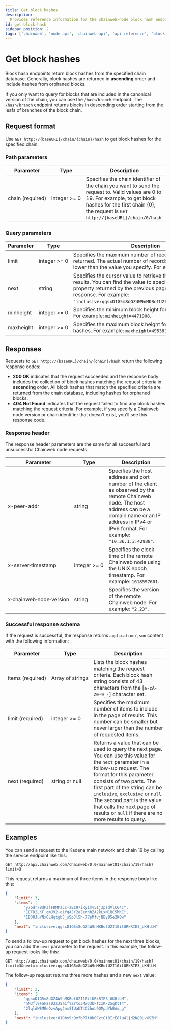 ```yaml
---
title: Get block hashes
description:
  Provides reference information for the chainweb-node block hash endpoints.
id: get-block-hash
sidebar_position: 2
tags: ['chainweb', 'node api', 'chainweb api', 'api reference', 'block hash']
---
```


# Get block hashes

Block hash endpoints return block hashes from the specified chain database.
Generally, block hashes are returned in **ascending** order and include hashes from orphaned blocks.

If you only want to query for blocks that are included in the canonical version of the chain, you can use the `/hash/branch` endpoint.
The `/hash/branch` endpoint returns blocks in descending order starting from the leafs of branches of the block chain.

## Request format

Use `GET http://{baseURL}/chain/{chain}/hash` to get block hashes for the specified chain.

### Path parameters

| Parameter | Type | Description
| --------- | ---- | -----------
| chain&nbsp;(required) | integer&nbsp;>=&nbsp;0 | Specifies the chain identifier of the chain you want to send the request to. Valid values are 0 to 19. For example, to get block hashes for the first chain (0), the request is `GET http://{baseURL}/chain/0/hash`.

### Query parameters

| Parameter | Type | Description
| --------- | ---- | -----------
| limit | integer&nbsp;>=&nbsp;0 | Specifies the maximum number of records that should be returned. The actual number of records returned might be lower than the value you specify. For example: `limit=3`.
| next | string | Specifies the cursor value to retrieve the next page of results. You can find the value to specify in the `next` property returned by the previous page in a successful response. For example: `"inclusive:qgsxD1G5m8dGZ4W9nMKBotU2I10ilURkRIE3_UKHlLM"`.
| minheight	| integer&nbsp;>=&nbsp;0 | Specifies the minimum block height for the returned hashes. For example: `minheight=4471908`.
| maxheight | integer&nbsp;>=&nbsp;0 | Specifies the maximum block height for the returned hashes. For example: `maxheight=4953816`.

## Responses

Requests to `GET http://{baseURL}/chain/{chain}/hash` return the following response codes:

- **200 OK** indicates that the request succeeded and the response body includes the collection of block hashes matching the request criteria in **ascending** order. 
  All block hashes that match the specified criteria are returned from the chain database, including hashes for orphaned blocks.
- **404 Not Found** indicates that the request failed to find any block hashes matching the request criteria. For example, if you specify a Chainweb node version or chain identifier that doesn't exist, you'll see this response code.

### Response header

The response header parameters are the same for all successful and unsuccessful Chainweb node requests.

| Parameter | Type | Description
| --------- | ---- | -----------
| x-peer-addr	| string | Specifies the host address and port number of the client as observed by the remote Chainweb node. The host address can be a domain name or an IP address in IPv4 or IPv6 format. For example: `"10.36.1.3:42988"`.
| x-server&#8209;timestamp | integer&nbsp;>=&nbsp;0 | Specifies the clock time of the remote Chainweb node using the UNIX epoch timestamp. For example: `1618597601`.
| x&#8209;chainweb&#8209;node&#8209;version	| string | Specifies the version of the remote Chainweb node. For example: `"2.23"`.

### Successful response schema

If the request is successful, the response returns `application/json` content with the following information:

| Parameter | Type | Description
| --------- | ---- | -----------
| items&nbsp;(required) | Array&nbsp;of&nbsp;strings | Lists the block hashes matching the request criteria. Each block hash string consists of 43 characters from the [`a-zA-Z0-9_-`] character set.
| limit&nbsp;(required) | integer&nbsp;>=&nbsp;0 | Specifies the maximum number of items to include in the page of results. This number can be smaller but never larger than the number of requested items.
| next&nbsp;(required) | string&nbsp;or&nbsp;null | Returns a value that can be used to query the next page. You can use this value for the `next` parameter in a follow-up request. The format for this parameter consists of two parts. The first part of the string can be `inclusive`, `exclusive` or `null`. The second part is the value that calls the next page of results or `null` if there are no more results to query.

## Examples

You can send a request to the Kadena main network and chain 19 by calling the service endpoint like this:

```Postman
GET http://api.chainweb.com/chainweb/0.0/mainnet01/chain/19/hash?limit=3
```

This request returns a maximum of three items in the response body like this:

```json
{
    "limit": 3,
    "items": [
        "y76dr78dPJlFDMPzCc-aEz97iRyimv5Ij3psdVlC64c",
        "1ETD2LKF_gmJ92-q1fqAJY2eZerhhZA2kLxM1BC5hKE",
        "1B3UJuYNx0LHqtgbJ_sSpJl5h-77pMfvjBBy85e2K8w"
    ],
    "next": "inclusive:qgsxD1G5m8dGZ4W9nMKBotU2I10ilURkRIE3_UKHlLM"
}
```

To send a follow-up request to get block hashes for the next three blocks, you can add the `next` parameter to the request.
In this example, the follow-up request looks like this:

```Postman
GET http://api.chainweb.com/chainweb/0.0/mainnet01/chain/19/hash?limit=3&next=inclusive:qgsxD1G5m8dGZ4W9nMKBotU2I10ilURkRIE3_UKHlLM
``` 

The follow-up request returns three more hashes and a new `next` value:

```json
{
    "limit": 3,
    "items": [
        "qgsxD1G5m8dGZ4W9nMKBotU2I10ilURkRIE3_UKHlLM",
        "nN3fl9FaF2sD3zJSa1fY2rtoJMw33bFfzxK-25qKtT4",
        "2lqldW8MEeOzvApgJnmSIUaUT4CihoL9OMpdYbBAm_g"
    ],
    "next": "inclusive:01Dhx9c9mfbP7t0k0CztGi8IrE81u4ljd2NQ0UvXSZM"
}
```


